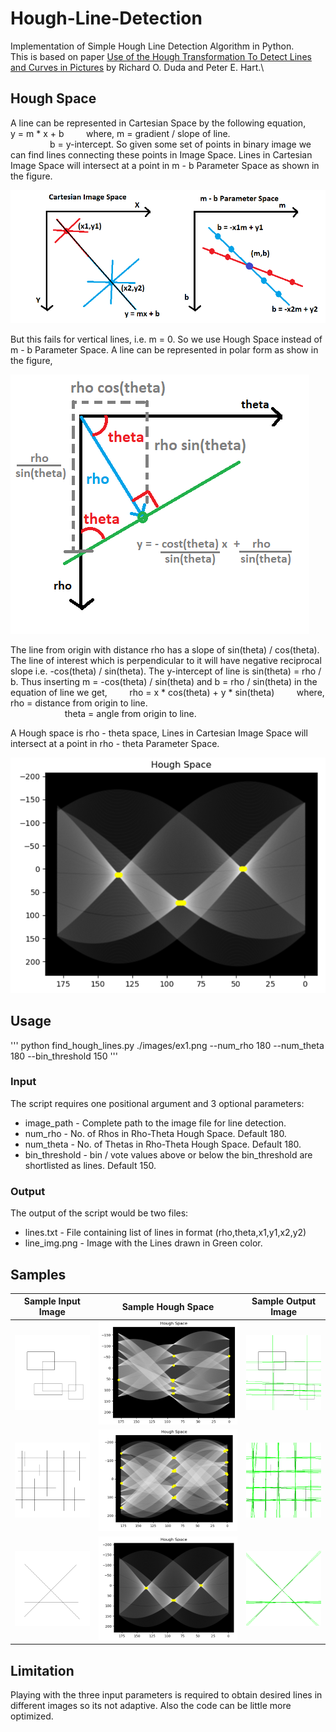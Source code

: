 # Hough-Line-Detection
Implementation of Simple Hough Line Detection Algorithm in Python.\
This is based on paper [Use of the Hough Transformation To Detect Lines and Curves in Pictures](/Paper/HoughTransformPaper.pdf) by Richard O. Duda and Peter E. Hart.\

## Hough Space
A line can be represented in Cartesian Space by the following equation,
&nbsp; &nbsp; &nbsp; &nbsp; y = m * x + b &nbsp; &nbsp; &nbsp; &nbsp; where, m = gradient / slope of line.
&nbsp; &nbsp; &nbsp; &nbsp; &nbsp; &nbsp; &nbsp; &nbsp; &nbsp; &nbsp; &nbsp; &nbsp; &nbsp; &nbsp; &nbsp; &nbsp; &nbsp; &nbsp; &nbsp; &nbsp; &nbsp; &nbsp; &nbsp; &nbsp; &nbsp; &nbsp; &nbsp; b = y-intercept.
So given some set of points in binary image we can find lines connecting these points in Image Space. Lines in Cartesian Image Space will intersect at a point in m - b Parameter Space as shown in the figure.

![m - b Parameter Space](/images/m-b_space.png)

But this fails for vertical lines, i.e. m = 0. So we use Hough Space instead of m - b Parameter Space.
A line can be represented in polar form as show in the figure,

![rho - theta Parameter Space](/images/rho-theta_space.png)

The line from origin with distance rho has a slope of sin(theta) / cos(theta). The line of interest which is perpendicular to it will have negative reciprocal slope i.e. -cos(theta) / sin(theta).
The y-intercept of line is sin(theta) = rho / b. Thus inserting m = -cos(theta) / sin(theta) and b = rho / sin(theta) in the equation of line we get, 
&nbsp; &nbsp; &nbsp; &nbsp; rho = x * cos(theta) + y * sin(theta) &nbsp; &nbsp; &nbsp; &nbsp; where, rho = distance from origin to line.
&nbsp; &nbsp; &nbsp; &nbsp; &nbsp; &nbsp; &nbsp; &nbsp; &nbsp; &nbsp; &nbsp; &nbsp; &nbsp; &nbsp; &nbsp; &nbsp; &nbsp; &nbsp; &nbsp; &nbsp; &nbsp; &nbsp; &nbsp; &nbsp; &nbsp; &nbsp; &nbsp; &nbsp; &nbsp; &nbsp; &nbsp; &nbsp; &nbsp; &nbsp; &nbsp; &nbsp; &nbsp; &nbsp; &nbsp; &nbsp; &nbsp; &nbsp; &nbsp; &nbsp; &nbsp; &nbsp; &nbsp; theta = angle from origin to line.
														   
A Hough space is rho - theta space, Lines in Cartesian Image Space will intersect at a point in rho - theta Parameter Space.

![Hough Space](/images/HoughSpace_ex3.png)

## Usage
''' python find_hough_lines.py ./images/ex1.png --num_rho 180 --num_theta 180 --bin_threshold 150 '''

### Input
The script requires one positional argument and 3 optional parameters:
* image_path - Complete path to the image file for line detection.
* num_rho - No. of Rhos in Rho-Theta Hough Space. Default 180.
* num_theta - No. of Thetas in Rho-Theta Hough Space. Default 180.
* bin_threshold - bin / vote values above or below the bin_threshold are shortlisted as lines. Default 150.

### Output
The output of the script would be two files:
* lines.txt - File containing list of lines in format (rho,theta,x1,y1,x2,y2)
* line_img.png - Image with the Lines drawn in Green color.

## Samples
Sample Input Image  |  Sample Hough Space  |  Sample Output Image
:------------------:|:--------------------:|:--------------------:
![Sample Input Image](/images/ex1.png)  |  ![Sample Hough Space](/images/HoughSpace_ex1.png)  |  ![Sample Output Image](/images/output_ex1.png)
![Sample Input Image](/images/ex2.png)  |  ![Sample Hough Space](/images/HoughSpace_ex2.png)  |  ![Sample Output Image](/images/output_ex2.png)
![Sample Input Image](/images/ex3.png)  |  ![Sample Hough Space](/images/HoughSpace_ex3.png)  |  ![Sample Output Image](/images/output_ex3.png)

## Limitation
Playing with the three input parameters is required to obtain desired lines in different images so its not adaptive. Also the code can be little more optimized.


